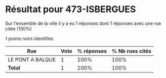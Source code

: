# Résultat pour 473-ISBERGUES

Sur l'ensemble de la ville il y a eu 1 réponses dont 1 réponses avec une rue citée (100%)

1 points noirs identifiés

| Rue | Vote | % réponses | % Nb rues cités|
|-----|------|------------|----------------|
| LE PONT A BALQUE | 1 | 100% | 100%|
| **Total** | 1 | 100% | 100%|
